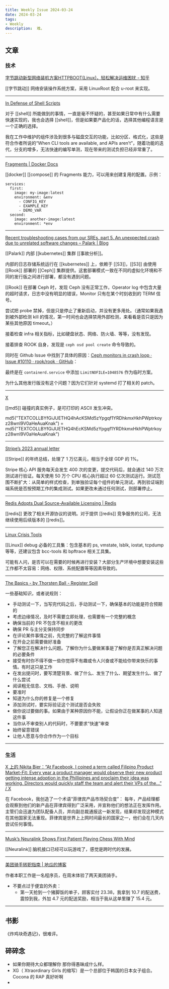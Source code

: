 ```yaml
---
title: Weekly Issue 2024-03-24
date: 2024-03-24
tags:
- Weekly
description:  难。
---
```



## 文章

### 技术

[字节跳动新型网络装机方案HTTPBOOT(Linux)，轻松解决运维困扰 - 知乎](https://zhuanlan.zhihu.com/p/686954625)

[[字节跳动]] 网络安装操作系统方案，采用 LinuxRoot 配合 u-root 来实现。


---


[In Defense of Shell Scripts](https://certomodo.io/best-practices/in-defense-of-shell-scripts.html)

对于 [[shell]] 所能做到的事情，一直是毫不怀疑的，甚至如果日常中有什么需要快速实现的，我也会选择 [[shell]]，但是如果要产品化的话，选择其他编程语言是一个正确的选择。

我在工作中维护的组件涉及到很多与磁盘交互的功能，比如分区、格式化，这些是符合作者所说的“When CLI tools are available, and APIs aren’t”，随着功能的迭代，分支的增多，无法快速的编写单测，现在带来的测试负担已经非常重了。

---

[Fragments | Docker Docs](https://docs.docker.com/compose/compose-file/10-fragments/)

[[docker]] [[compose]] 的 Fragments 能力，可以用来创建复用的配置。示例：

```
services:
  first:
    image: my-image:latest
    environment: &env
      - CONFIG_KEY
      - EXAMPLE_KEY
      - DEMO_VAR
  second:
    image: another-image:latest
    environment: *env
```

---


[Recent troubleshooting cases from our SREs, part 5. An unexpected crash due to unrelated software changes – Palark | Blog](https://blog.palark.com/sre-troubleshooting-ceph-systemd-containerd/)

[[Palark]] 内部 [[kubernetes]] 集群 [[事故分析]]。

内部的日志存储系统运行在 [[kubernetes]] 上，依赖于 [[S3]]，[[S3]] 由使用 [[Rook]] 部署的 [[Ceph]] 集群提供。这套部署模式一致在不同的虚拟化环境和不同的发行版之间进行部署，都没有遇到问题。

[[Rook]] 在部署 Ceph 时，发现 Ceph 没有正常工作，Operator log 中包含大量的超时请求，日志中没有明显的错误，Monitor 只有在某个时刻收到的 TERM 信号。

尝试把 probe 禁掉，但是只是停止了重新启动，并没有更多用处。（通常如果我遇到被外部检测 kill 的情况，第一时间也会选择禁用外部检测，来看看是否只是因为某些其他原因 timeout。）

接着检查 infra 相关指标，比如硬盘状态、网络、防火墙、等等，没有发现。

接着排查 ROOK 自身，发现是 `ceph osd pool create` 命令导致的。

同时在 Github Issue 中找到了具体的原因：[Ceph monitors in crash loop · Issue #10110 · rook/rook · GitHub](https://github.com/rook/rook/issues/10110#issuecomment-1464898937)：

最终是在 `containerd.service` 中添加 `LimitNOFILE=1048576` 作为临时方案。

为什么其他发行版没有这个问题？因为它们针对 systemd 打了相关的 patch。

---

[X](https://twitter.com/realhashbreaker/status/1770161965006008570)

[[md5]] 碰撞的真实例子，是可打印的 ASCII 发生冲突。

md5("TEXTCOLLBYfGiJUETHQ4hAcKSMd5zYpgqf1YRDhkmxHkhPWptrkoyz28wnI9V0aHeAuaKnak") = md5("TEXTCOLLBYfGiJUETHQ4hEcKSMd5zYpgqf1YRDhkmxHkhPWptrkoyz28wnI9V0aHeAuaKnak")

---

[Stripe’s 2023 annual letter](https://stripe.com/en-ca/annual-updates/2023)

[[Stripe]] 的年终总结，处理了 1 万亿美元，相当于全球 GDP 的 1%。

Stripe 核心 API 服务每天会发生 400 次的变更，提交代码后，就会通过 140 万次测试进行验证。每天使用 50 万个 CPU 核心执行超过 60 亿次测试运行。测试范围不断扩大：从简单的样式检查，到单独验证每个组件的单元测试，再到验证端到端系统是否按预期工作的集成测试。如果更改未通过任何测试，则部署停止。

---

[Redis Adopts Dual Source-Available Licensing | Redis](https://redis.com/blog/redis-adopts-dual-source-available-licensing/)

[[redis]] 更改了相关开源协议的说明。对于提供 [[redis]] 竞争服务的公司，无法继续使用后续版本的 [[redis]]。

---

[Linux Crisis Tools](https://www.brendangregg.com/blog//2024-03-24/linux-crisis-tools.html)

[[Linux]] debug 必备的工具集：包含基本的 ps, vmstate, lsblk, iostat, tcpdump 等等，还建议包含 bcc-tools 和 bpftrace 相关工具集。

可能有人问，是否可以在需要的时候再进行安装？大部分生产环境中想要安装这些工作都不太容易：网络、权限、系统配置等等因素导致的。

---

[The Basics - by Thorsten Ball - Register Spill](https://registerspill.thorstenball.com/p/the-basics)

一些基础知识，或者说规则：
- 手动测试一下，当写完代码之后，手动测试一下，确保基本的功能是符合预期的
- 考虑边缘情况，及时不需要立即处理，也需要有一个完整的概念
- 确保当前的 PR 不包含不相关的更改
- 确保 PR 与主分支保持同步
- 在评论某件事情之前，先完整的了解这件事情
- 在开会之前需要做好准备
- 了解您正在解决什么问题。了解你为什么要做某事是了解你是否真正解决问题的必要条件
- 接受有时你不得不做一些你觉得不有趣或令人兴奋或不能给你带来快乐的事情。有时这只是工作
- 在发出提问时，要写清楚背景、做了什么、发生了什么、期望发生什么、做了什么尝试
- 阅读粗无信息、文档、手册、说明
- 要准时
- 知道为什么你的修复是一个修复
- 添加测试时，要实际验证这个测试是否会失败
- 做你说过要做的事。如果由于某种原因你不能，让假设你正在做某事的人知道这件事
- 当你从不审查别人的代码时，不要要求“快速”审查
- 始终留意错误
- 让他人愿意与你合作作为一个目标

---




### 生活

[X 上的 Nikita Bier：“At Facebook, I coined a term called Filipino Product Market-Fit: Every year a product manager would observe their new product getting intense adoption in the Phillipines and proclaim their idea was working. Directors would quickly staff the team and alert their VPs of the…” / X](https://twitter.com/nikitabier/status/1768304243620880766)


在 Facebook，我创造了一个术语“菲律宾产品市场契合度”： 每年，产品经理都会观察到他们的新产品在菲律宾得到广泛采用，并宣称他们的想法正在发挥作用。主管们会迅速为团队配备人员，并向副总裁通报这一新发现，结果却发现这种模式在其他国家无法重现。菲律宾是世界上上网时间最长的国家之一，他们会在几天内尝试任何事情。

---

[Musk’s Neuralink Shows First Patient Playing Chess With Mind](https://www.bloomberg.com/news/articles/2024-03-20/musk-s-neuralink-gives-update-on-first-brain-implant-patient)

[[Neuralink]] 脑机接口已经可以玩游戏了，感觉是跨时代的发展。

---

[美团骑手转职指南 | 地瓜的博客](https://digua.moe/posts/20240311-meituan-rider.html)

作者本职工作是一名程序员，在周末体验了两天美团骑手。
- 不要点过于便宜的外卖：
	- 第一天抢到一个猪脚饭的单子，顾客实付 23.38，我拿到 10.7 的配送费，震惊到我，外加 4.7 元的配送奖励，相当于我从这单里赚了 15.4 元。

---



## 书影

《炸鸡块奇遇记》，很难评。


## 碎碎念

* 如果你期待大众都理解你 那你得愚昧成什么样。
* XG（ Xtraordinary Girls 的缩写）是一个总部位于韩国的日本女子组合。Cocona 的 RAP 真好听啊
* 
